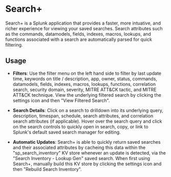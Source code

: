 # Search+

Search+ is a Splunk application that provides a faster, more intuative, and richer experience for viewing your saved searches. Search attributes such as the commands, datamodels, fields, indexes, macros, lookups, and functions associated with a search are automatically parsed for quick filtering. 

## Usage

- **Filters**: Use the filter menu on the left hand side to filter by last update time, keywords on title / description, app, owner, status, commands, datamodels, fields, indexes, macros, lookups, functions, correlation search, security domain, severity, MITRE ATT&CK tactic, and MITRE ATT&CK technique. View the underlying filtered search by clicking the settings icon and then "View Filtered Search".

- **Search Details**: Click on a search to drilldown into its underlying query, description, timespan, schedule, search attributes, and correlation search attributes (if applicable). Hover over the search query and click on the search controls to quickly open in search, copy, or link to Splunk's default saved search manager for editing. 

- **Automatic Updates**: Search+ is able to quickly return saved searches and their associated attributes by cacheing this data within the "sp_search_inventory" KV store whenever an update is detected, via the "Search Inventory - Lookup Gen" saved search. When first using Search+, manually build this KV store by clicking the settings icon and then "Rebuild Search Inventory". 